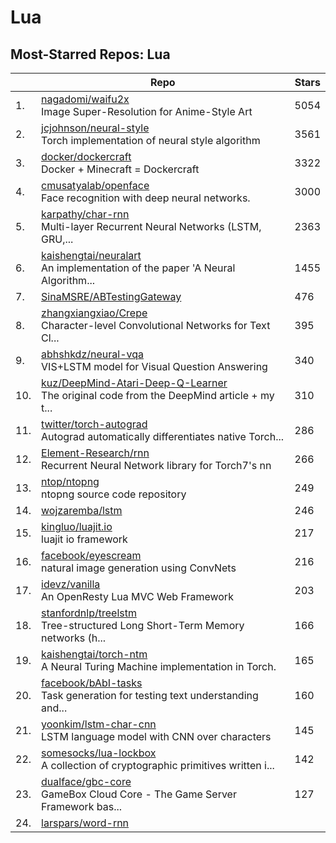 # Lua

## Most-Starred Repos: Lua

| | Repo | Stars |
|---|---|---|
| 1. | [nagadomi/waifu2x](https://github.com/nagadomi/waifu2x) <br/>Image Super-Resolution for Anime-Style Art | 5054 |
| 2. | [jcjohnson/neural-style](https://github.com/jcjohnson/neural-style) <br/>Torch implementation of neural style algorithm | 3561 |
| 3. | [docker/dockercraft](https://github.com/docker/dockercraft) <br/>Docker + Minecraft = Dockercraft | 3322 |
| 4. | [cmusatyalab/openface](https://github.com/cmusatyalab/openface) <br/>Face recognition with deep neural networks. | 3000 |
| 5. | [karpathy/char-rnn](https://github.com/karpathy/char-rnn) <br/>Multi-layer Recurrent Neural Networks (LSTM, GRU,... | 2363 |
| 6. | [kaishengtai/neuralart](https://github.com/kaishengtai/neuralart) <br/>An implementation of the paper 'A Neural Algorithm... | 1455 |
| 7. | [SinaMSRE/ABTestingGateway](https://github.com/SinaMSRE/ABTestingGateway)  | 476 |
| 8. | [zhangxiangxiao/Crepe](https://github.com/zhangxiangxiao/Crepe) <br/>Character-level Convolutional Networks for Text Cl... | 395 |
| 9. | [abhshkdz/neural-vqa](https://github.com/abhshkdz/neural-vqa) <br/>VIS+LSTM model for Visual Question Answering | 340 |
| 10. | [kuz/DeepMind-Atari-Deep-Q-Learner](https://github.com/kuz/DeepMind-Atari-Deep-Q-Learner) <br/>The original code from the DeepMind article + my t... | 310 |
| 11. | [twitter/torch-autograd](https://github.com/twitter/torch-autograd) <br/>Autograd automatically differentiates native Torch... | 286 |
| 12. | [Element-Research/rnn](https://github.com/Element-Research/rnn) <br/>Recurrent Neural Network library for Torch7's nn | 266 |
| 13. | [ntop/ntopng](https://github.com/ntop/ntopng) <br/>ntopng source code repository | 249 |
| 14. | [wojzaremba/lstm](https://github.com/wojzaremba/lstm)  | 246 |
| 15. | [kingluo/luajit.io](https://github.com/kingluo/luajit.io) <br/>luajit io framework | 217 |
| 16. | [facebook/eyescream](https://github.com/facebook/eyescream) <br/>natural image generation using ConvNets | 216 |
| 17. | [idevz/vanilla](https://github.com/idevz/vanilla) <br/>An OpenResty Lua MVC Web Framework | 203 |
| 18. | [stanfordnlp/treelstm](https://github.com/stanfordnlp/treelstm) <br/>Tree-structured Long Short-Term Memory networks (h... | 166 |
| 19. | [kaishengtai/torch-ntm](https://github.com/kaishengtai/torch-ntm) <br/>A Neural Turing Machine implementation in Torch. | 165 |
| 20. | [facebook/bAbI-tasks](https://github.com/facebook/bAbI-tasks) <br/>Task generation for testing text understanding and... | 160 |
| 21. | [yoonkim/lstm-char-cnn](https://github.com/yoonkim/lstm-char-cnn) <br/>LSTM language model with CNN over characters | 145 |
| 22. | [somesocks/lua-lockbox](https://github.com/somesocks/lua-lockbox) <br/>A collection of cryptographic primitives written i... | 142 |
| 23. | [dualface/gbc-core](https://github.com/dualface/gbc-core) <br/>GameBox Cloud Core - The Game Server Framework bas... | 127 |
| 24. | [larspars/word-rnn](https://github.com/larspars/word-rnn) <br/>
